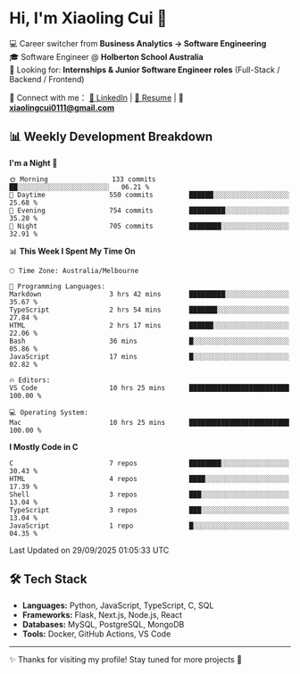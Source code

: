 # Hi, I'm Xiaoling Cui 👋

💻 Career switcher from **Business Analytics → Software Engineering**  
🎓 Software Engineer @ **Holberton School Australia**  
💼 Looking for: **Internships & Junior Software Engineer roles** (Full-Stack / Backend / Frontend)  

🔗 Connect with me：
[💼 LinkedIn](https://www.linkedin.com/in/xiaoling-cui-9b504a350/) | 
[📄 Resume](https://xl-c111.github.io/xiaoling-cui-resume/) | 
📧 **xiaolingcui0111@gmail.com**




## 📊 Weekly Development Breakdown  

<!--START_SECTION:waka-->
**I'm a Night 🦉** 

```text
🌞 Morning                133 commits         ██░░░░░░░░░░░░░░░░░░░░░░░   06.21 % 
🌆 Daytime                550 commits         ██████░░░░░░░░░░░░░░░░░░░   25.68 % 
🌃 Evening                754 commits         █████████░░░░░░░░░░░░░░░░   35.20 % 
🌙 Night                  705 commits         ████████░░░░░░░░░░░░░░░░░   32.91 % 
```


📊 **This Week I Spent My Time On** 

```text
🕑︎ Time Zone: Australia/Melbourne

💬 Programming Languages: 
Markdown                 3 hrs 42 mins       █████████░░░░░░░░░░░░░░░░   35.67 % 
TypeScript               2 hrs 54 mins       ███████░░░░░░░░░░░░░░░░░░   27.84 % 
HTML                     2 hrs 17 mins       ██████░░░░░░░░░░░░░░░░░░░   22.06 % 
Bash                     36 mins             █░░░░░░░░░░░░░░░░░░░░░░░░   05.86 % 
JavaScript               17 mins             █░░░░░░░░░░░░░░░░░░░░░░░░   02.82 % 

🔥 Editors: 
VS Code                  10 hrs 25 mins      █████████████████████████   100.00 % 

💻 Operating System: 
Mac                      10 hrs 25 mins      █████████████████████████   100.00 % 
```

**I Mostly Code in C** 

```text
C                        7 repos             ████████░░░░░░░░░░░░░░░░░   30.43 % 
HTML                     4 repos             ████░░░░░░░░░░░░░░░░░░░░░   17.39 % 
Shell                    3 repos             ███░░░░░░░░░░░░░░░░░░░░░░   13.04 % 
TypeScript               3 repos             ███░░░░░░░░░░░░░░░░░░░░░░   13.04 % 
JavaScript               1 repo              █░░░░░░░░░░░░░░░░░░░░░░░░   04.35 % 
```




 Last Updated on 29/09/2025 01:05:33 UTC
<!--END_SECTION:waka-->


## 🛠️ Tech Stack

- **Languages:** Python, JavaScript, TypeScript, C, SQL  
- **Frameworks:** Flask, Next.js, Node.js, React  
- **Databases:** MySQL, PostgreSQL, MongoDB  
- **Tools:** Docker, GitHub Actions, VS Code  

---

✨ Thanks for visiting my profile! Stay tuned for more projects 🚀
